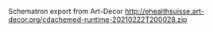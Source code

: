 Schematron export from Art-Decor http://ehealthsuisse.art-decor.org/cdachemed-runtime-20210222T200028.zip
